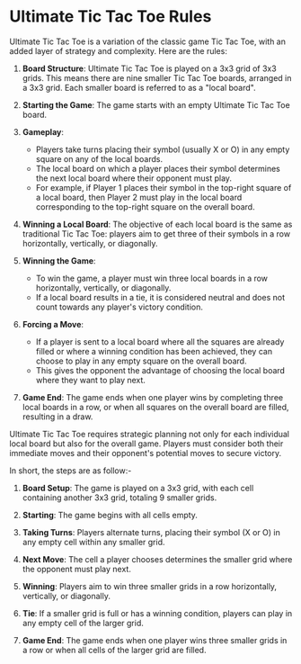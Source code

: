 # Ultimate Tic Tac Toe Rules

Ultimate Tic Tac Toe is a variation of the classic game Tic Tac Toe, with an added layer of strategy and complexity. Here are the rules:

1. **Board Structure**: Ultimate Tic Tac Toe is played on a 3x3 grid of 3x3 grids. This means there are nine smaller Tic Tac Toe boards, arranged in a 3x3 grid. Each smaller board is referred to as a "local board".

2. **Starting the Game**: The game starts with an empty Ultimate Tic Tac Toe board.

3. **Gameplay**:

   - Players take turns placing their symbol (usually X or O) in any empty square on any of the local boards.
   - The local board on which a player places their symbol determines the next local board where their opponent must play.
   - For example, if Player 1 places their symbol in the top-right square of a local board, then Player 2 must play in the local board corresponding to the top-right square on the overall board.

4. **Winning a Local Board**: The objective of each local board is the same as traditional Tic Tac Toe: players aim to get three of their symbols in a row horizontally, vertically, or diagonally.
5. **Winning the Game**:

   - To win the game, a player must win three local boards in a row horizontally, vertically, or diagonally.
   - If a local board results in a tie, it is considered neutral and does not count towards any player's victory condition.

6. **Forcing a Move**:

   - If a player is sent to a local board where all the squares are already filled or where a winning condition has been achieved, they can choose to play in any empty square on the overall board.
   - This gives the opponent the advantage of choosing the local board where they want to play next.

7. **Game End**: The game ends when one player wins by completing three local boards in a row, or when all squares on the overall board are filled, resulting in a draw.

Ultimate Tic Tac Toe requires strategic planning not only for each individual local board but also for the overall game. Players must consider both their immediate moves and their opponent's potential moves to secure victory.

In short, the steps are as follow:-

1. **Board Setup**: The game is played on a 3x3 grid, with each cell containing another 3x3 grid, totaling 9 smaller grids.

2. **Starting**: The game begins with all cells empty.

3. **Taking Turns**: Players alternate turns, placing their symbol (X or O) in any empty cell within any smaller grid.

4. **Next Move**: The cell a player chooses determines the smaller grid where the opponent must play next.

5. **Winning**: Players aim to win three smaller grids in a row horizontally, vertically, or diagonally.

6. **Tie**: If a smaller grid is full or has a winning condition, players can play in any empty cell of the larger grid.

7. **Game End**: The game ends when one player wins three smaller grids in a row or when all cells of the larger grid are filled.